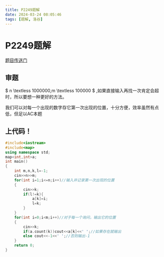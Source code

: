 ```yaml
---
title: P2249题解
date: 2024-03-24 08:05:46
tags: [题解, 洛谷]
---
```

# P2249题解

[题目传送门](https://www.luogu.com.cn/problem/P2249)

## 审题
$ n \textless 1000000,m \textless 100000 $ ,如果直接输入再找一次肯定会超时，所以要想一种更好的方法。

我们可以对每一个出现的数字存它第一次出现的位置，十分方便，效率虽然有点低，但足以AC本题
## 上代码！
```cpp
#include<iostream>
#include<map>
using namespace std;
map<int,int>a;
int main()
{
	int m,n,k,l=-1;
	cin>>n>>m;
	for(int i=1;i<=n;i++)//输入并记录第一次出现的位置
	{
		cin>>k;
		if(l!=k){
			a[k]=i;
			l=k;
		}
	}
	for(int i=0;i<m;i++)//对于每一个询问，输出它的位置
	{
		cin>>k;
		if(a.count(k))cout<<a[k]<<' ';//如果存在就输出
		else cout<<-1<<' ';//否则输出-1
	}
	return 0;
}
```